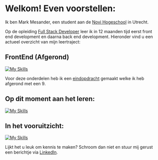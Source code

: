 # Welkom! Even voorstellen:

Ik ben Mark Mesander, een student aan de [Novi Hogeschool](https://www.novi.nl/) in Utrecht.

Op de opleiding [Full Stack Developer](https://www.novi.nl/full-stack-developer/) leer ik in 12 maanden tijd eerst front end development en daarna back end development. Hieronder vind u een actueel overzicht van mijn leertraject:

## FrontEnd (Afgerond)
[![My Skills](https://skillicons.dev/icons?i=html,css,js,figma,react,github)](https://skillicons.dev)

Voor deze onderdelen heb ik een [eindopdracht](https://github.com/mmesander/eindopdracht-frontend-the-movie-app) gemaakt welke ik heb afgerond met een 9.

## Op dit moment aan het leren:
[![My Skills](https://skillicons.dev/icons?i=java,idea)](https://skillicons.dev)

## In het vooruitzicht:
[![My Skills](https://skillicons.dev/icons?i=spring,postman,postgres,maven,python)](https://skillicons.dev)
 

Lijkt het u leuk om kennis te maken? Schroom dan niet en stuur mij gerust een berichtje via [LinkedIn](https://www.linkedin.com/in/mark-mesander/).
